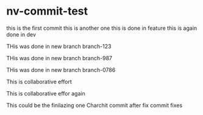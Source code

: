 # nv-commit-test

this is the first commit
this is another one
this is done in feature
this is again done in dev



THis was done in new branch branch-123

THis was done in new branch branch-987


THis was done in new branch branch-0786

This is collaborative effort


This is collaborative effor again 


This could be the finilazing one
Charchit commit after fix
commit fixes
